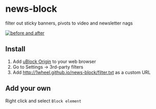 # news-block
filter out sticky banners, pivots to video and newsletter nags

[![before and after](https://imgur.com/lsN9BJi.png)]()

## Install

1. Add [uBlock Origin](https://chrome.google.com/webstore/detail/ublock-origin/cjpalhdlnbpafiamejdnhcphjbkeiagm?hl=en) to your web browser
2. Go to Settings -> 3rd-party filters
3. Add http://1wheel.github.io/news-block/filter.txt as a custom URL 


## Add your own

Right click and select `Block element`
